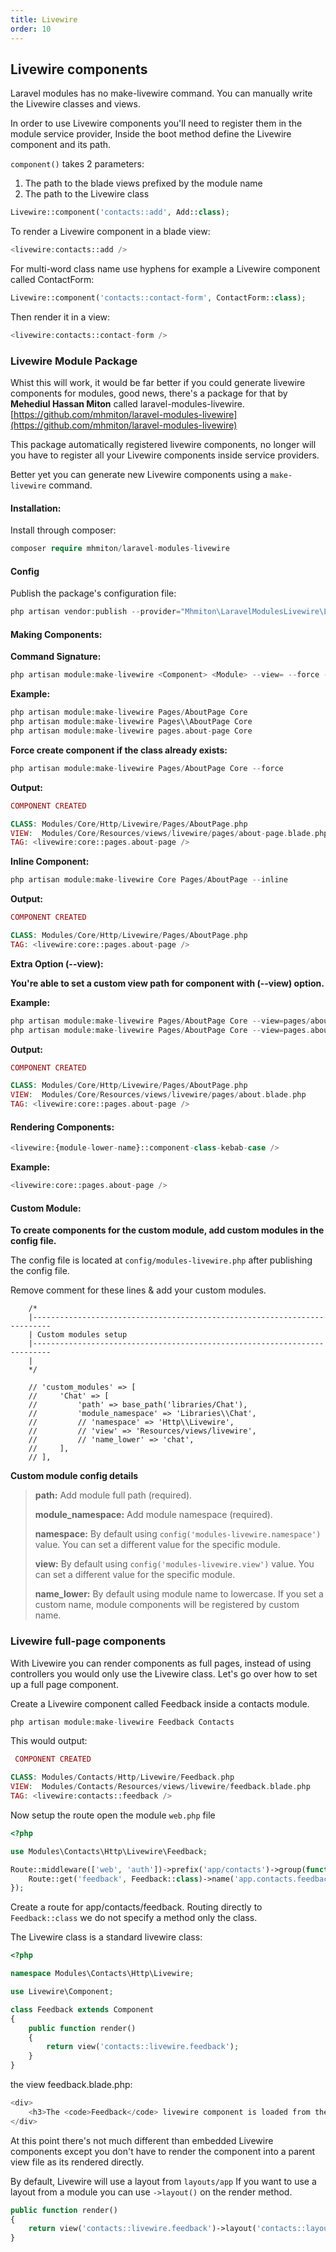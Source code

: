 ```yaml
---
title: Livewire
order: 10
---
```


## Livewire components 

Laravel modules has no make-livewire command. You can manually write the Livewire classes and views.

In order to use Livewire components you'll need to register them in the module service provider, Inside the boot method define the Livewire component and its path.

`component()` takes 2 parameters:

1) The path to the blade views prefixed by the module name
2) The path to the Livewire class

```php
Livewire::component('contacts::add', Add::class);
```

To render a Livewire component in a blade view:

```php
<livewire:contacts::add />
```

For multi-word class name use hyphens for example a Livewire component called ContactForm:

```php
Livewire::component('contacts::contact-form', ContactForm::class);
```

Then render it in a view:

```php
<livewire:contacts::contact-form />
```

### Livewire Module Package

Whist this will work, it would be far better if you could generate livewire components for modules, good news, there's a package for that by **Mehediul Hassan Miton** called laravel-modules-livewire. [https://github.com/mhmiton/laravel-modules-livewire](https://github.com/mhmiton/laravel-modules-livewire)

This package automatically registered livewire components, no longer will you have to register all your Livewire components inside service providers.

Better yet you can generate new Livewire components using a `make-livewire` command.

#### Installation:

Install through composer:

```php
composer require mhmiton/laravel-modules-livewire
```

#### Config

Publish the package's configuration file:

```php
php artisan vendor:publish --provider="Mhmiton\LaravelModulesLivewire\LaravelModulesLivewireServiceProvider"
```

#### Making Components:

**Command Signature:**

```php
php artisan module:make-livewire <Component> <Module> --view= --force --inline --custom
```

**Example:**

```php
php artisan module:make-livewire Pages/AboutPage Core
php artisan module:make-livewire Pages\\AboutPage Core
php artisan module:make-livewire pages.about-page Core
```

**Force create component if the class already exists:**

```php
php artisan module:make-livewire Pages/AboutPage Core --force
```

**Output:**

```php
COMPONENT CREATED

CLASS: Modules/Core/Http/Livewire/Pages/AboutPage.php
VIEW:  Modules/Core/Resources/views/livewire/pages/about-page.blade.php
TAG: <livewire:core::pages.about-page />
```

**Inline Component:**

```php
php artisan module:make-livewire Core Pages/AboutPage --inline
```

**Output:**

```php
COMPONENT CREATED

CLASS: Modules/Core/Http/Livewire/Pages/AboutPage.php
TAG: <livewire:core::pages.about-page />
```

**Extra Option (--view):**

**You're able to set a custom view path for component with (--view) option.**

**Example:**

```php
php artisan module:make-livewire Pages/AboutPage Core --view=pages/about
php artisan module:make-livewire Pages/AboutPage Core --view=pages.about
```

**Output:**

```php
COMPONENT CREATED

CLASS: Modules/Core/Http/Livewire/Pages/AboutPage.php
VIEW:  Modules/Core/Resources/views/livewire/pages/about.blade.php
TAG: <livewire:core::pages.about-page />
```

#### Rendering Components:

```php
<livewire:{module-lower-name}::component-class-kebab-case />
```

**Example:**

```php
<livewire:core::pages.about-page />
```

#### Custom Module:

**To create components for the custom module, add custom modules in the config file.**

The config file is located at `config/modules-livewire.php` after publishing the config file.

Remove comment for these lines & add your custom modules.

```
    /*
    |--------------------------------------------------------------------------
    | Custom modules setup
    |--------------------------------------------------------------------------
    |
    */

    // 'custom_modules' => [
    //     'Chat' => [
    //         'path' => base_path('libraries/Chat'),
    //         'module_namespace' => 'Libraries\\Chat',
    //         // 'namespace' => 'Http\\Livewire',
    //         // 'view' => 'Resources/views/livewire',
    //         // 'name_lower' => 'chat',
    //     ],
    // ],
```

**Custom module config details**

> **path:** Add module full path (required).
>
> **module_namespace:** Add module namespace (required).
>
> **namespace:** By default using `config('modules-livewire.namespace')` value. You can set a different value for the specific module.
>
> **view:** By default using `config('modules-livewire.view')` value. You can set a different value for the specific module.
>
> **name_lower:** By default using module name to lowercase. If you set a custom name, module components will be registered by custom name.

### Livewire full-page components

With Livewire you can render components as full pages, instead of using controllers you would only use the Livewire class. Let's go over how to set up a full page component.

Create a Livewire component called Feedback inside a contacts module.

```php
php artisan module:make-livewire Feedback Contacts
```

This would output:

```php
 COMPONENT CREATED

CLASS: Modules/Contacts/Http/Livewire/Feedback.php
VIEW:  Modules/Contacts/Resources/views/livewire/feedback.blade.php
TAG: <livewire:contacts::feedback />
```

Now setup the route open the module `web.php` file 

```php
<?php

use Modules\Contacts\Http\Livewire\Feedback;

Route::middleware(['web', 'auth'])->prefix('app/contacts')->group(function() {
    Route::get('feedback', Feedback::class)->name('app.contacts.feedback');
});
```

Create a route for app/contacts/feedback. Routing directly to `Feedback::class` we do not specify a method only the class.

The Livewire class is a standard livewire class:

```php
<?php

namespace Modules\Contacts\Http\Livewire;

use Livewire\Component;

class Feedback extends Component
{
    public function render()
    {
        return view('contacts::livewire.feedback');
    }
}
```

the view feedback.blade.php:

```php
<div>
    <h3>The <code>Feedback</code> livewire component is loaded from the  <code>Contacts</code> module.</h3>
</div>
```

At this point there's not much different than embedded Livewire components except you don't have to render the component into a parent view file as its rendered directly.

By default, Livewire will use a layout from `layouts/app` If you want to use a layout from a module you can use `->layout()` on the render method.

```php
public function render()
{
    return view('contacts::livewire.feedback')->layout('contacts::layouts.app');
}
```
